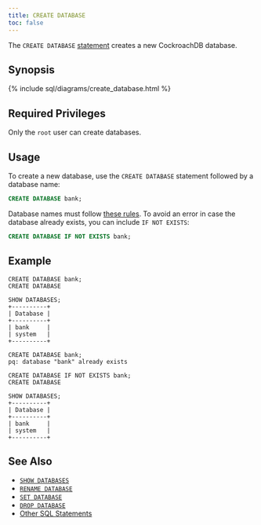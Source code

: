 ```yaml
---
title: CREATE DATABASE
toc: false
---
```


The `CREATE DATABASE` [statement](sql-statements.html) creates a new CockroachDB database.  

<div id="toc"></div>

## Synopsis

{% include sql/diagrams/create_database.html %}

## Required Privileges

Only the `root` user can create databases.

## Usage

To create a new database, use the `CREATE DATABASE` statement followed by a database name:

~~~ sql
CREATE DATABASE bank;
~~~

Database names must follow [these rules](data-definition.html#identifiers). To avoid an error in case the database already exists, you can include `IF NOT EXISTS`:

~~~ sql
CREATE DATABASE IF NOT EXISTS bank;
~~~

## Example

~~~
CREATE DATABASE bank;
CREATE DATABASE

SHOW DATABASES;
+----------+
| Database |
+----------+
| bank     |
| system   |
+----------+

CREATE DATABASE bank;
pq: database "bank" already exists

CREATE DATABASE IF NOT EXISTS bank;
CREATE DATABASE

SHOW DATABASES;
+----------+
| Database |
+----------+
| bank     |
| system   |
+----------+
~~~

## See Also

- [`SHOW DATABASES`](show-databases.html)
- [`RENAME DATABASE`](rename-database.html)
- [`SET DATABASE`](set-database.html)
- [`DROP DATABASE`](drop-database.html)
- [Other SQL Statements](sql-statements.html)